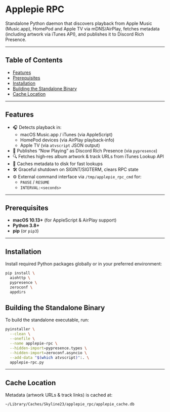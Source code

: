 # Applepie RPC

Standalone Python daemon that discovers playback from Apple Music (Music.app), HomePod and Apple TV via mDNS/AirPlay, fetches metadata (including artwork via iTunes API), and publishes it to Discord Rich Presence.

---

## Table of Contents

- [Features](#features)  
- [Prerequisites](#prerequisites)  
- [Installation](#installation)  
- [Building the Standalone Binary](#building-the-standalone-binary)  
- [Cache Location](#cache-location)  

---

## Features

- 🎧 Detects playback in:
  - macOS Music.app / iTunes (via AppleScript)  
  - HomePod devices (via AirPlay playback‑info)  
  - Apple TV (via `atvscript` JSON output)  
- 🤖 Publishes “Now Playing” as Discord Rich Presence (via `pypresence`)  
- 🔍 Fetches high‑res album artwork & track URLs from iTunes Lookup API  
- 🐢 Caches metadata to disk for fast lookups  
- 🛠️ Graceful shutdown on SIGINT/SIGTERM, clears RPC state  
- ⚙️ External command interface via `/tmp/applepie_rpc_cmd` for:
  - `PAUSE` / `RESUME`  
  - `INTERVAL:<seconds>`  

---

## Prerequisites

- **macOS 10.13+** (for AppleScript & AirPlay support)  
- **Python 3.8+**  
- **pip** (or `pip3`)  

---

## Installation

Install required Python packages globally or in your preferred environment:

```bash
pip install \
  aiohttp \
  pypresence \
  zeroconf \
  appdirs
```

## Building the Standalone Binary

To build the standalone executable, run:

```bash
pyinstaller \
  --clean \
  --onefile \
  --name applepie-rpc \
  --hidden-import=pypresence.types \
  --hidden-import=zeroconf.asyncio \
  --add-data "$(which atvscript)":. \
  applepie-rpc.py
```

---

## Cache Location

Metadata (artwork URLs & track links) is cached at:

```
~/Library/Caches/Skyline23/applepie_rpc/applepie_cache.db
```